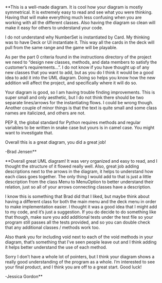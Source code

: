 **This is a well-made diagram. It is cool how your diagram is mostly symmetrical. It is extremely easy to read and see what you were thinking. Having that will make everything much less confusing when you are working with all the different classes. Also having the diagram so clean will make it easy for others to understand your code.

I do not understand why NumberSet is instantiated by Card. My thinking was to have Deck or UI instantiate it. This way all the cards in the deck will pull from the same range and the game will be playable.

As per the part 0 criteria found in the instructions directory of the project we need to “design new classes, methods, and data members to satisfy the customer’s requirements…”. I do not know if you have thought up of any new classes that you want to add, but as you do I think it would be a good idea to add it into the UML diagram.  Doing so helps you know how the new addition will affect the project, and specifically where it will do so.

Your diagram is good, so I am having trouble finding improvements. This is super small and only aesthetic, but I do not think there should be two separate lines/arrows for the instantiating flows.  I could be wrong though. Another couple of minor things is that the text is quite small and some class names are italicized, and others are not.

PEP 8, the global standard for Python requires methods and regular variables to be written in snake case but yours is in camel case. You might want to investigate that.

Overall this is a great diagram, you did a great job!

-Brad Jensen**

**Overall great UML diagram! It was very organized and easy to read, and I thought the structure of it flowed really well. Also, great job adding descriptions next to the arrows in the diagram, it helps to understand how each class goes together. The only thing I would add to that is just a little description from the class Menu to MenuOption to better understand their relation, just so all of your arrows connecting classes have a description.

I know this is something that Brad did that I liked, but maybe think about having a different class for both the main menu and the deck menu in order to make implementation easier. I thought it was a good idea that I might add to my code, and it’s just a suggestion. If you do decide to do something like that though, make sure you add additional tests under the test file so your program still passes all the tests provided, and so you can double check that any additional classes / methods work too.

Also thank you for including void next to each of the void methods in your diagram, that’s something that I’ve seen people leave out and I think adding it helps better understand the use of each method.

Sorry I don’t have a whole lot of pointers, but I think your diagram shows a really good understanding of the program as a whole. I’m interested to see your final product, and I think  you are off to a great start. Good luck!

-Jessica Gordon**
